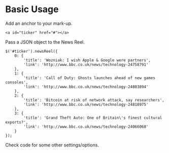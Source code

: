 Basic Usage
===========

Add an anchor to your mark-up.

    <a id="ticker" href="#"></a>

Pass a JSON object to the News Reel.

    $('#ticker').newsReel({
        0: {
            'title': 'Wozniak: I wish Apple & Google were partners',
            'link': 'http://www.bbc.co.uk/news/technology-24758791'
        },
        1: {
            'title': 'Call of Duty: Ghosts launches ahead of new games consoles',
            'link': 'http://www.bbc.co.uk/news/technology-24803894'
        },
        2: {
            'title': 'Bitcoin at risk of network attack, say researchers',
            'link': 'http://www.bbc.co.uk/news/technology-24818975'
        },
        3: {
            'title': 'Grand Theft Auto: One of Britain\'s finest cultural exports?',
            'link': 'http://www.bbc.co.uk/news/technology-24066068'
        }
    });

Check code for some other settings/options.